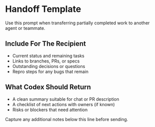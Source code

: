 # Handoff Template

Use this prompt when transferring partially completed work to another agent or teammate.

## Include For The Recipient
- Current status and remaining tasks
- Links to branches, PRs, or specs
- Outstanding decisions or questions
- Repro steps for any bugs that remain

## What Codex Should Return
- A clean summary suitable for chat or PR description
- A checklist of next actions with owners (if known)
- Risks or blockers that need attention

Capture any additional notes below this line before sending.
